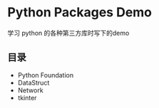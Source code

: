 # Python Packages Demo
学习 python 的各种第三方库时写下的demo
## 目录
- Python Foundation
- DataStruct
- Network
- tkinter

